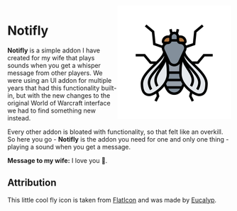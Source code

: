 <img src="notifly.png" align="right" width="256" alt="header pic"/>

# Notifly

**Notifly** is a simple addon I have created for my wife that plays sounds when you get a whisper message from other players. We were using an UI addon for multiple years that had this functionality built-in, but with the new changes to the original World of Warcraft interface we had to find something new instead.

Every other addon is bloated with functionality, so that felt like an overkill. So here you go - **Notifly** is the addon you need for one and only one thing - playing a sound when you get a message.

**Message to my wife:** I love you 🥰.

## Attribution

This little cool fly icon is taken from [FlatIcon](https://www.flaticon.com/) and was made by [Eucalyp](https://www.flaticon.com/authors/eucalyp).